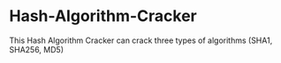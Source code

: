 # Hash-Algorithm-Cracker
This Hash Algorithm Cracker can crack three types of algorithms (SHA1, SHA256, MD5)
